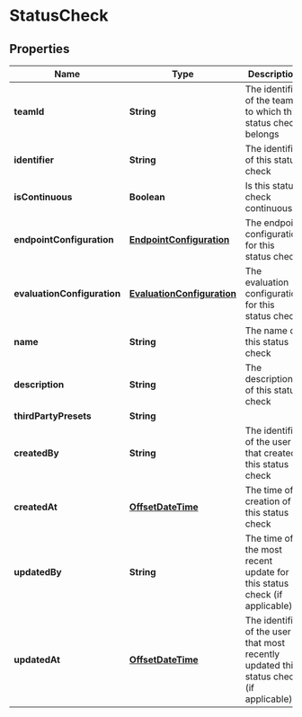 
# StatusCheck

## Properties
Name | Type | Description | Notes
------------ | ------------- | ------------- | -------------
**teamId** | **String** | The identifier of the team to which this status check belongs |  [optional]
**identifier** | **String** | The identifier of this status check |  [optional]
**isContinuous** | **Boolean** | Is this status check continuous |  [optional]
**endpointConfiguration** | [**EndpointConfiguration**](EndpointConfiguration.md) | The endpoint configuration for this status check |  [optional]
**evaluationConfiguration** | [**EvaluationConfiguration**](EvaluationConfiguration.md) | The evaluation configuration for this status check |  [optional]
**name** | **String** | The name of this status check |  [optional]
**description** | **String** | The description of this status check |  [optional]
**thirdPartyPresets** | **String** |  |  [optional]
**createdBy** | **String** | The identifier of the user that created this status check |  [optional]
**createdAt** | [**OffsetDateTime**](OffsetDateTime.md) | The time of creation of this status check |  [optional]
**updatedBy** | **String** | The time of the most recent update for this status check (if applicable) |  [optional]
**updatedAt** | [**OffsetDateTime**](OffsetDateTime.md) | The identifier of the user that most recently updated this status check (if applicable) |  [optional]



